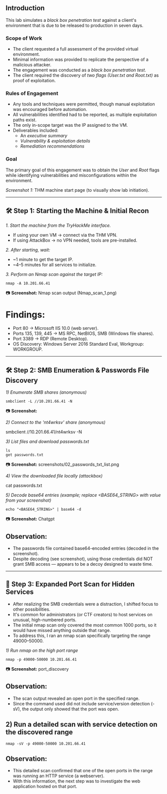 ## Introduction

This lab simulates a *black box penetration test* against a client's environment that is due to be released to production in seven days.

### Scope of Work
- The client requested a full assessment of the provided virtual environment.
- Minimal information was provided to replicate the perspective of a malicious attacker.
- The engagement was conducted as a *black box penetration test*.
- The client required the discovery of *two flags (User.txt and Root.txt)* as proof of exploitation.

### Rules of Engagement
- Any tools and techniques were permitted, though manual exploitation was encouraged before automation.
- All vulnerabilities identified had to be reported, as multiple exploitation paths exist.
- The only in-scope target was the IP assigned to the VM.
- Deliverables included:
  - An *executive summary*
  - *Vulnerability & exploitation details*
  - *Remediation recommendations*

### Goal
The primary goal of this engagement was to obtain the *User* and *Root* flags while identifying vulnerabilities and misconfigurations within the environment.

*Screenshot 1:* THM machine start page (to visually show lab initiation).

---


## 🛠 Step 1: Starting the Machine & Initial Recon

*1. Start the machine from the TryHackMe interface.*
   - If using your own VM → connect via the THM VPN.
   - If using AttackBox → no VPN needed, tools are pre-installed.

*2. After starting, wait:*
   - ~1 minute to get the target IP.
   - ~4–5 minutes for all services to initialize.

*3. Perform an Nmap scan against the target IP:*
```
nmap -A 10.201.66.41
```
📷 **Screenshot:**  Nmap scan output (Nmap_scan_1.png)

# Findings:
 - Port 80 → Microsoft IIS 10.0 (web server).
 - Ports 135, 139, 445 → MS RPC, NetBIOS, SMB (Windows file shares).
 - Port 3389 → RDP (Remote Desktop).
 - OS Discovery: Windows Server 2016 Standard Eval, Workgroup: WORKGROUP.
---


## 🛠 Step 2: SMB Enumeration & Passwords File Discovery

*1) Enumerate SMB shares (anonymous)*
```   
smbclient -L //10.201.66.41 -N
```
📷 **Screenshot:** 

*2) Connect to the 'nt4wrksv' share (anonymous)*

smbclient //10.201.66.41/nt4wrksv -N


*3) List files and download passwords.txt*
```
ls
get passwords.txt
```
📷 **Screenshot:**  screenshots/02_passwords_txt_list.png

*4) View the downloaded file locally (attackbox)*

cat passwords.txt

*5) Decode base64 entries (example; replace <BASE64_STRING> with value from your screenshot)*
```
echo "<BASE64_STRING>" | base64 -d
```


📷 **Screenshot:**  Chatgpt

## Observation:
 - The passwords file contained base64-encoded entries (decoded in the screenshot).
 - Despite decoding (see screenshot), using those credentials did NOT grant SMB access — appears to be a decoy designed to waste time.
---


## 🔎 Step 3: Expanded Port Scan for Hidden Services

- After realizing the SMB credentials were a distraction, I shifted focus to other possibilities.
- It's common for administrators (or CTF creators) to host services on unusual, high-numbered ports. 
- The initial nmap scan only covered the most common 1000 ports, so it would have missed anything outside that range.
- To address this, I ran an nmap scan specifically targeting the range 49000–50000.

*1) Run nmap on the high port range*
```
nmap -p 49000-50000 10.201.66.41 
```
📷 **Screenshot:** port_discovery

## Observation:
 - The scan output revealed an open port in the specified range.
 - Since the command used did not include service/version detection (-sV),
   the output only showed that the port was open.

## 2) Run a detailed scan with service detection on the discovered range
```
nmap -sV -p 49000-50000 10.201.66.41
```

## Observation:
 - This detailed scan confirmed that one of the open ports in the range was running an HTTP service (a webserver).
 - With this information, the next step was to investigate the web application hosted on that port.

